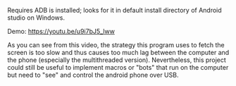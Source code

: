 Requires ADB is installed; looks for it in default install directory of Android studio on Windows.

Demo: https://youtu.be/u9i7bJ5_lww

As you can see from this video, the strategy this program uses to fetch the screen is too slow and thus causes too much lag between the computer and the phone (especially the multithreaded version). Nevertheless, this project could still be useful to implement macros or "bots" that run on the computer but need to "see" and control the android phone over USB.
